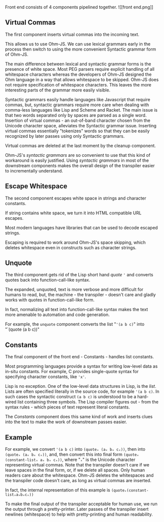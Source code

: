 
Front end consists of 4 components pipelined together.
![[front end.png]]
## Virtual Commas
The first component inserts virtual commas into the incoming text.

This allows us to use Ohm-JS.  We can use lexical grammars early in the process then switch to using the more convenient Syntactic grammar form of Ohm-JS.

The main difference between lexical and syntactic grammar forms is the presence of white space.  Most PEG parsers require explicit handling of all whitespace characters whereas the developers of Ohm-JS designed the Ohm language in a way that allows whitespace to be skipped.  Ohm-JS does not require specification of whitespace characters.  This leaves the more interesting parts of the grammar more easily visible.

Syntactic grammars easily handle languages like Javascript that require commas, but, syntactic grammars require more care when dealing with comma-less languages like Lisp and Scheme and Racket.  The main issue is that two words separated only by spaces are parsed as a single word.  Insertion of virtual commas - an out-of-band character chosen from the Unicode character space, alleviates the Syntactic grammar issue.  Inserting virtual commas essentially "tokenizes" words so that they can be easily recognized by later passes using only Syntactic grammars.

Virtual commas are deleted at the last moment by the cleanup component.

Ohm-JS's *syntactic grammars* are so convenient to use that this kind of workaround is easily justified.  Using *syntactic grammars* in most of the downstream components makes the overall design of the transpiler easier to incrementally understand.
## Escape Whitespace
The second component escapes white space in strings and character constants.

If string contains white space, we turn it into HTML compatible URL escapes.

Most modern languages have libraries that can be used to decode escaped strings.

Escaping is required to work around Ohm-JS's space skipping, which deletes whitespace even in constructs such as character strings.
## Unquote
The third component gets rid of the Lisp short hand *quote* `'` and converts quotes back into function-call-like syntax.

The expanded, unquoted, text is more verbose and more difficult for humans to read, but, the machine - the transpiler - doesn't care and gladly works with quotes in function-call-like form.

In fact, normalizing all text into function-call-like syntax makes the text more amenable to automation and code generation.

For example, the `unquote` component converts the list "`'(a b c)`" into "`(quote (a b c))"

## Constants
The final component of the front end - Constants - handles list constants.

Most programming languages provide a syntax for writing low-level data as in-situ constants.  For example, C provides single-quote syntax for specifying character constants, like `'x'`.

Lisp is no exception.  One of the low-level data structures in Lisp, is the *list*.  Lists are often specified literally in the source code, for example `'(a b c)`.  In such cases the syntactic construct `(a b c)` is understood to be a hard-wired list containing three symbols.  The Lisp compiler figures out - from the syntax rules - which pieces of text represent literal constants.

The *Constants* component does this same kind of work and inserts clues into the text to make the work of downstream passes easier.

## Example
For example, we convert `'(a b c)` into `(quoteₓ (aₓ bₓ cₓ))`, then into `(quoteₓ (aₓ bₓ cₓ))`, and, then convert this into final form `(quoteₓ (constant-listₓ aₓ bₓ cₓ))`, where "`ₓ`" is the Unicode character representing virtual commas.  Note that the transpiler doesn't care if we leave spaces in the final form, or, if we delete all spaces.  Only human readers care about the whitespace.  Ohm-JS deletes the whitespaces and the transpiler code doesn't care, as long as virtual commas are inserted.

In fact, the internal representation of this example is `(quoteₓ(constant-listₓaₓbₓcₓ))`

To make the final output of the transpiler acceptable for human use, we run the output through a pretty-printer. Later passes of the transpiler insert newlines (whitespace) to help with pretty-printing and human readability.
